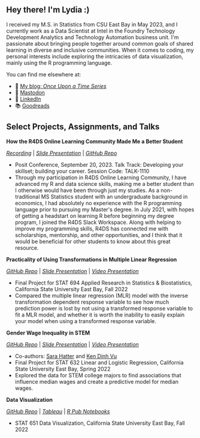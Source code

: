 ## Hey there! I'm Lydia :)

I received my M.S. in Statistics from CSU East Bay in May 2023, and I currently work as a Data Scientist at Intel in the Foundry Technology Development Analytics and Technology Automation business unit. I'm passionate about bringing people together around common goals of shared learning in diverse and inclusive communities. When it comes to coding, my personal interests include exploring the intricacies of data visualization, mainly using the R programming language. 

You can find me elsewhere at:

- 🔗 [My blog: *Once Upon a Time Series*](https://lgibson7.quarto.pub/once-upon-a-time-series/)
- 🐘 <a rel="nofollow me" href="https://fosstodon.org/@lydz_gibby">Mastodon</a>
- 💼 [LinkedIn](https://www.linkedin.com/in/lgibson7/)
- 📚 [Goodreads](https://www.goodreads.com/user/show/107131397-lydia)


## Select Projects, Assignments, and Talks

**How the R4DS Online Learning Community Made Me a Better Student**

[*Recording*](https://youtu.be/O34cdFLotJ4?si=t2dUfY9bl2qBxrB4) | [*Slide Presentation*](https://lgibson7.quarto.pub/how-the-r4ds-online-learning-community-made-me-a-better-student/) | [*GitHub Repo*](https://github.com/lgibson7/R4DS_Made_Me_Better) 
- Posit Conference, September 20, 2023. Talk Track: Developing your skillset; building your career. Session Code: TALK-1110
- Through my participation in R4DS Online Learning Community, I have advanced my R and data science skills, making me a better student than I otherwise would have been through just my studies. As a non-traditional MS Statistics student with an undergraduate background in economics, I had absolutely no experience with the R programming language prior to pursuing my Master's degree. In July 2021, with hopes of getting a headstart on learning R before beginning my degree program, I joined the R4DS Slack Workspace. Along with helping to improve my programming skills, R4DS has connected me with scholarships, mentorship, and other opportunities, and I think that it would be beneficial for other students to know about this great resource.

**Practicality of Using Transformations in Multiple Linear Regression**

[*GitHub Repo*](https://github.com/lgibson7/Women-in-STEM) | [*Slide Presentation*](https://lgibson7.quarto.pub/women-in-stem) | [*Video Presentation*](https://youtu.be/SsaSNjnyBmE?si=Pi_jczLulh33-SdU)
- Final Project for STAT 694 Applied Research in Statistics & Biostatistics, California State University East Bay, Fall 2022
- Compared the multiple linear regression (MLR) model with the inverse transformation dependent response variable to see how much prediction power is lost by not using a transformed response variable to fit a MLR model, and whether it is worth the inability to easily explain your model when using a transformed response variable.


**Gender Wage Inequality in STEM**

[*GitHub Repo*](https://github.com/lgibson7/Gender-Wage-Inequality-in-STEM) | [*Slide Presentation*](https://rpubs.com/lgibson7/stat632_final_presentaton) | [*Video Presentation*](https://youtu.be/ihl-15wL7zY)
- Co-authors: [Sara Hatter](https://github.com/shatter0) and [Ken Dinh Vu](https://github.com/Ken-Vu)
- Final Project for STAT 632 Linear and Logistic Regression, California State University East Bay, Spring 2022 
- Explored the data for STEM college majors to find associations that influence median wages and create a predictive model for median wages. 

**Data Visualization**

[*GitHub Repo*](https://github.com/lgibson7/stat_651/) | [*Tableau*](https://public.tableau.com/app/profile/lydia.s.gibson/vizzes) | [*R Pub Notebooks*](https://rpubs.com/lgibson7/)
- STAT 651 Data Visualization, California State University East Bay, Fall 2022 

<!--
**lgibson7/lgibson7** is a ✨ _special_ ✨ repository because its `README.md` (this file) appears on your GitHub profile.

-->
